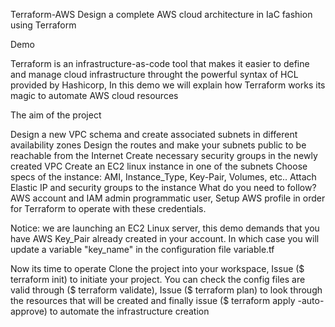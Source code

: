 
Terraform-AWS
Design a complete AWS cloud architecture in IaC fashion using Terraform

Demo

Terraform is an infrastructure-as-code tool that makes it easier to define and manage cloud infrastructure throught the powerful syntax of HCL provided by Hashicorp, In this demo we will explain how Terraform works its magic to automate AWS cloud resources

The aim of the project

Design a new VPC schema and create associated subnets in different availability zones
Design the routes and make your subnets public to be reachable from the Internet
Create necessary security groups in the newly created VPC
Create an EC2 linux instance in one of the subnets
Choose specs of the instance: AMI, Instance_Type, Key-Pair, Volumes, etc..
Attach Elastic IP and security groups to the instance
What do you need to follow?
AWS account and IAM admin programmatic user, Setup AWS profile in order for Terraform to operate with these credentials.

Notice: we are launching an EC2 Linux server, this demo demands that you have AWS Key_Pair already created in your account. In which case you will update a variable "key_name" in the configuration file variable.tf

Now its time to operate
Clone the project into your workspace, Issue ($ terraform init) to initiate your project. You can check the config files are valid through ($ terraform validate), Issue ($ terraform plan) to look through the resources that will be created and finally issue ($ terraform apply -auto-approve) to automate the infrastructure creation
